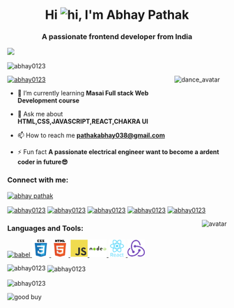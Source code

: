 <h1 align="center">Hi <img width='40px' src='https://user-images.githubusercontent.com/42378118/110234147-e3259600-7f4e-11eb-95be-0c4047144dea.gif' alt='hi' />, I'm Abhay Pathak</h1>
<h3 align="center">A passionate frontend developer from India</h3>
<img  src='https://images8.alphacoders.com/115/1156488.png' />
<p align="left"> <img  src="https://komarev.com/ghpvc/?username=abhay0123&label=Profile%20views&color=0e75b6&style=flat" alt="abhay0123" /> </p>
<img align='right'  src='https://c.tenor.com/sY2l7om8MFIAAAAj/game-and-watch-dancing.gif' width='120px' height='120px' alt='dance_avatar' />
<p align="left"> <a href="https://github.com/ryo-ma/github-profile-trophy"><img  src="https://github-profile-trophy.vercel.app/?username=abhay0123&theme=darkhub" alt="abhay0123" alt="abhay0123" /></a> </p>


- 🌱 I’m currently learning **Masai Full stack Web Development course**

- 💬 Ask me about **HTML,CSS,JAVASCRIPT,REACT,CHAKRA UI**

- 📫 How to reach me **pathakabhay038@gmail.com**

- ⚡ Fun fact **A passionate electrical engineer want to become a ardent coder in future😎**

<h3 align="left">Connect with me:</h3>

<p align="left">
<a href="https://linkedin.com/in/https://www.linkedin.com/in/abhay-pathak-791b18209/" target="blank"><img align="center" src="https://raw.githubusercontent.com/rahuldkjain/github-profile-readme-generator/master/src/images/icons/Social/linked-in-alt.svg" alt="abhay pathak" height="30" width="40" /></a>

<a href="https://codesandbox.com/abhay0123" target="blank"><img align="center" src="https://raw.githubusercontent.com/rahuldkjain/github-profile-readme-generator/master/src/images/icons/Social/codesandbox.svg" alt="abhay0123" height="30" width="40" /></a>
<a href="https://www.hackerrank.com/abhay0123" target="blank"><img align="center" src="https://raw.githubusercontent.com/rahuldkjain/github-profile-readme-generator/master/src/images/icons/Social/hackerrank.svg" alt="abhay0123" height="30" width="40" /></a>
<a href="https://www.leetcode.com/abhay0123" target="blank"><img align="center" src="https://raw.githubusercontent.com/rahuldkjain/github-profile-readme-generator/master/src/images/icons/Social/leet-code.svg" alt="abhay0123" height="30" width="40" /></a>
<a href="https://www.hackerearth.com/abhay0123" target="blank"><img align="center" src="https://raw.githubusercontent.com/rahuldkjain/github-profile-readme-generator/master/src/images/icons/Social/hackerearth.svg" alt="abhay0123" height="30" width="40" /></a>
<a href="https://auth.geeksforgeeks.org/user/abhay0123" target="blank"><img align="center" src="https://raw.githubusercontent.com/rahuldkjain/github-profile-readme-generator/master/src/images/icons/Social/geeks-for-geeks.svg" alt="abhay0123" height="30" width="40" /></a>
</p>

<img src='https://camo.githubusercontent.com/657fa25e97fc26cd2e7212e5103d0a4f1b8c96907285e47f0a4095332fe3586f/68747470733a2f2f692e706f776572656474656d706c617465732e636f6d2f692f636c2f30302f3638322f7070745f616e696d6174696f6e5f3333322e676966' align='right' alt='avatar'/>

<h3 align="left">Languages and Tools:</h3>
<p align="left"> <a href="https://babeljs.io/" target="_blank" rel="noreferrer"> <img src="https://www.vectorlogo.zone/logos/babeljs/babeljs-icon.svg" alt="babel" width="40" height="40"/> </a> <a href="https://www.w3schools.com/css/" target="_blank" rel="noreferrer"> <img src="https://raw.githubusercontent.com/devicons/devicon/master/icons/css3/css3-original-wordmark.svg" alt="css3" width="40" height="40"/> </a> <a href="https://www.w3.org/html/" target="_blank" rel="noreferrer"> <img src="https://raw.githubusercontent.com/devicons/devicon/master/icons/html5/html5-original-wordmark.svg" alt="html5" width="40" height="40"/> </a> <a href="https://developer.mozilla.org/en-US/docs/Web/JavaScript" target="_blank" rel="noreferrer"> <img src="https://raw.githubusercontent.com/devicons/devicon/master/icons/javascript/javascript-original.svg" alt="javascript" width="40" height="40"/> </a> <a href="https://nodejs.org" target="_blank" rel="noreferrer"> <img src="https://raw.githubusercontent.com/devicons/devicon/master/icons/nodejs/nodejs-original-wordmark.svg" alt="nodejs" width="40" height="40"/> </a> <a href="https://reactjs.org/" target="_blank" rel="noreferrer"> <img src="https://raw.githubusercontent.com/devicons/devicon/master/icons/react/react-original-wordmark.svg" alt="react" width="40" height="40"/> </a> <a href="https://redux.js.org" target="_blank" rel="noreferrer"> <img src="https://raw.githubusercontent.com/devicons/devicon/master/icons/redux/redux-original.svg" alt="redux" width="40" height="40"/> </a> </p>

<p><img align="left" src="https://github-readme-stats.vercel.app/api/top-langs?username=abhay0123&show_icons=true&locale=en&layout=compact" alt="abhay0123" /></p>

<p>&nbsp;<img align="center" src="https://github-readme-stats.vercel.app/api?username=abhay0123&show_icons=true&locale=en" alt="abhay0123" /></p>

<p><img align="center" src="https://github-readme-streak-stats.herokuapp.com/?user=abhay0123&" alt="abhay0123" /></p>
<img    src='https://raw.githubusercontent.com/BrunnerLivio/brunnerlivio/master/images/marquee.svg' alt='good buy'/>
